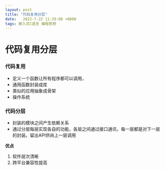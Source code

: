 ```yaml
---
layout: post
title: "代码复用分层"
date:   2022-7-22 11:29:08 +0800
tags: 嵌入式C语言 编程思想
---
```


# 代码复用分层

### 代码复用

+ 定义一个函数让所有程序都可以调用， 
+ 通用函数封装成库
+ 类似的应用抽象成骨架
+ 操作系统



### 代码分层

+ 封装的模块之间产生依赖关系
+ 通过分层每层实现各自的功能，各层之间通过接口通讯，每一层都是对下一层的封装。留出API供尚上一层调用

**优点**

1. 软件层次清晰
2. 跨平台兼容性提高













